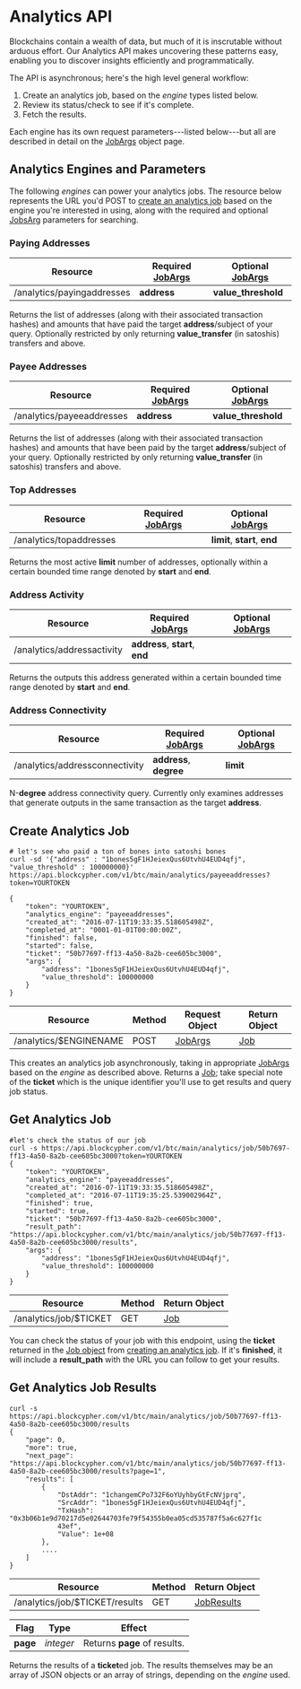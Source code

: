 # Analytics API

Blockchains contain a wealth of data, but much of it is inscrutable without arduous effort. Our Analytics API makes uncovering these patterns easy, enabling you to discover insights efficiently and programmatically.

The API is asynchronous; here's the high level general workflow:

1. Create an analytics job, based on the *engine* types listed below.
1. Review its status/check to see if it's complete.
1. Fetch the results.

Each engine has its own request parameters---listed below---but all are described in detail on the [JobArgs](#jobargs) object page.

## Analytics Engines and Parameters

The following *engines* can power your analytics jobs. The resource below represents the URL you'd POST to [create an analytics job](#create-analytics-job) based on the engine you're interested in using, along with the required and optional [JobsArg](#jobsarg) parameters for searching.

### Paying Addresses

Resource | Required [JobArgs](#jobargs) | Optional [JobArgs](#jobargs)
-------- | ---------------------------- | ----------------------------
/analytics/payingaddresses | **address** | **value_threshold** 

Returns the list of addresses (along with their associated transaction hashes) and amounts that have paid the target **address**/subject of your query. Optionally restricted by only returning **value_transfer** (in satoshis) transfers and above.


### Payee Addresses

Resource | Required [JobArgs](#jobargs) | Optional [JobArgs](#jobargs)
-------- | ---------------------------- | ----------------------------
/analytics/payeeaddresses | **address** | **value_threshold** 

Returns the list of addresses (along with their associated transaction hashes) and amounts that have been paid by the target **address**/subject of your query. Optionally restricted by only returning **value_transfer** (in satoshis) transfers and above.

### Top Addresses

Resource | Required [JobArgs](#jobargs) | Optional [JobArgs](#jobargs)
-------- | ---------------------------- | ----------------------------
/analytics/topaddresses | | **limit**, **start**, **end**

Returns the most active **limit** number of addresses, optionally within a certain bounded time range denoted by **start** and **end**.

### Address Activity

Resource | Required [JobArgs](#jobargs) | Optional [JobArgs](#jobargs)
-------- | ---------------------------- | ----------------------------
/analytics/addressactivity | **address**, **start**, **end** | 

Returns the outputs this address generated within a certain bounded time range denoted by **start** and **end**.

### Address Connectivity

Resource | Required [JobArgs](#jobargs) | Optional [JobArgs](#jobargs)
-------- | ---------------------------- | ----------------------------
/analytics/addressconnectivity | **address**, **degree** | **limit**

N-**degree** address connectivity query. Currently only examines addresses that generate outputs in the same transaction as the target **address**.

## Create Analytics Job

```shell
# let's see who paid a ton of bones into satoshi bones
curl -sd '{"address" : "1bones5gF1HJeiexQus6UtvhU4EUD4qfj", "value_threshold" : 100000000}' https://api.blockcypher.com/v1/btc/main/analytics/payeeaddresses?token=YOURTOKEN

{
	"token": "YOURTOKEN",
	"analytics_engine": "payeeaddresses",
	"created_at": "2016-07-11T19:33:35.518605498Z",
	"completed_at": "0001-01-01T00:00:00Z",
	"finished": false,
	"started": false,
	"ticket": "50b77697-ff13-4a50-8a2b-cee605bc3000",
	"args": {
		"address": "1bones5gF1HJeiexQus6UtvhU4EUD4qfj",
		"value_threshold": 100000000
	}
}

```

Resource | Method | Request Object | Return Object
-------- | ------ | -------------- | -------------
/analytics/$ENGINENAME | POST | [JobArgs](#jobargs) | [Job](#job)

This creates an analytics job asynchronously, taking in appropriate [JobArgs](#jobargs) based on the *engine* as described above. Returns a [Job](#job); take special note of the **ticket** which is the unique identifier you'll use to get results and query job status.

## Get Analytics Job

```shell
#let's check the status of our job
curl -s https://api.blockcypher.com/v1/btc/main/analytics/job/50b7697-ff13-4a50-8a2b-cee605bc3000?token=YOURTOKEN
{
	"token": "YOURTOKEN",
	"analytics_engine": "payeeaddresses",
	"created_at": "2016-07-11T19:33:35.518605498Z",
	"completed_at": "2016-07-11T19:35:25.539002964Z",
	"finished": true,
	"started": true,
	"ticket": "50b77697-ff13-4a50-8a2b-cee605bc3000",
	"result_path": "https://api.blockcypher.com/v1/btc/main/analytics/job/50b77697-ff13-4a50-8a2b-cee605bc3000/results",
	"args": {
		"address": "1bones5gF1HJeiexQus6UtvhU4EUD4qfj",
		"value_threshold": 100000000
	}
}
```

Resource | Method | Return Object
-------- | ------ | -------------
/analytics/job/$TICKET | GET | [Job](#job)

You can check the status of your job with this endpoint, using the **ticket** returned in the [Job object](#job) from [creating an analytics job](#create-analytics-job). If it's **finished**, it will include a **result_path** with the URL you can follow to get your results.

## Get Analytics Job Results

```shell
curl -s https://api.blockcypher.com/v1/btc/main/analytics/job/50b77697-ff13-4a50-8a2b-cee605bc3000/results
{
	"page": 0,
	"more": true,
	"next_page": "https://api.blockcypher.com/v1/btc/main/analytics/job/50b77697-ff13-4a50-8a2b-cee605bc3000/results?page=1",
	"results": [
		{
			"DstAddr": "1changemCPo732F6oYUyhbyGtFcNVjprq",
			"SrcAddr": "1bones5gF1HJeiexQus6UtvhU4EUD4qfj",
			"TxHash": "0x3b06b1e9d70217d5e02644703fe79f54355b0ea05cd535787f5a6c627f1c
			43ef",
			"Value": 1e+08
		},
		....
	]
}
```

Resource | Method | Return Object
-------- | ------ | -------------
/analytics/job/$TICKET/results | GET | [JobResults](#jobresults)

Flag | Type | Effect
---- | ---- | ------
**page** | *integer* | Returns **page** of results.

Returns the results of a **ticket**ed job. The results themselves may be an array of JSON objects or an array of strings, depending on the *engine* used.
